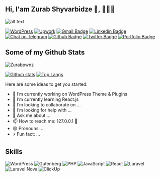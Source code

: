 ## Hi, I'am Zurab Shyvarbidze 👋, :man:🏾‍:computer:

![alt text](https://github.com/Zurabpwnz/Zurabpwnz/blob/main/ZuraGitHub.gif "Coding")

[![WordPress](https://img.shields.io/badge/-WordPress.org-grey?style=flat&logo=wordpress&logoColor=white&link=https://profiles.wordpress.org/zurabpwnz/)](https://profiles.wordpress.org/land0r/) 
[![Upwork](https://img.shields.io/badge/-Upwork-green?style=flat&logo=upwork&logoColor=white&link=https://www.upwork.com/freelancers/~019f044d0a1806d2f5)](https://www.upwork.com/freelancers/~019f044d0a1806d2f5)
[![Gmail Badge](https://img.shields.io/badge/-zybpwnz@gmail.com-c14438?style=flat&logo=Gmail&logoColor=white&link=mailto:zybpwnz@gmail.com)](mailto:zybpwnz@gmail.com) 
[![Linkedin Badge](https://img.shields.io/badge/-zurabpwnz-0072b1?style=flat&logo=Linkedin&logoColor=white&link=https://www.linkedin.com/in/zurabpwnz/)](https://www.linkedin.com/in/zurabpwnz/) [![Chat on Telegram](https://img.shields.io/badge/Chat%20on-Telegram-blue.svg)](https://t.me/zurabpwnz) [![Github Badge](https://img.shields.io/badge/-Zurabpwnz-grey?style=flat&logo=github&logoColor=white&link=https://github.com/Zurabpwnz/)](https://www.github.com/Zurabpwnz/) [![Twitter Badge](https://img.shields.io/badge/-Zura_Batumskiy-00acee?style=flat&logo=twitter&logoColor=white&link=https://twitter.com/Zura_Batumskiy/)](https://www.twitter.com/Zura_Batumskiy/)  [![Portfolio Badge](https://img.shields.io/badge/portfolio-web-blue?style=flat&link=https://webdevlair.com/)](http://webdevlair.com/) 
## Some of my Github Stats
<p align=left> <img src=https://komarev.com/ghpvc/?username=Zurabpwnz alt=Zurabpwnz /></p>

[![Github stats](https://github-readme-stats.vercel.app/api?username=Zurabpwnz&show_icons=true&include_all_commits=true)](https://github.com/Zurabpwnz/github-readme-stats)
[![Top Langs](https://github-readme-stats.vercel.app/api/top-langs/?username=Zurabpwnz&layout=compact)](https://github.com/Zurabpwnz/github-readme-stats)


Here are some ideas to get you started:

- 🔭 I’m currently working on WordPress Theme & Plugins
- 🌱 I’m currently learning React.js
- 👯 I’m looking to collaborate on ...
- 🤔 I’m looking for help with ...
- 💬 Ask me about ...
- 📫 How to reach me: 127.0.0.1 :rofl:
- 😄 Pronouns: ...
- ⚡ Fun fact: ...

## Skills

![WordPress](https://img.shields.io/badge/Wordpress-21759B?style=for-the-badge&logo=wordpress&logoColor=white) 
![Gutenberg](https://img.shields.io/badge/Gutenberg-black?style=for-the-badge&logo=gutenberg&logoColor=white) 
![PHP](https://img.shields.io/badge/PHP-777BB4?style=for-the-badge&logo=php&logoColor=white) 
![JavaScript](https://img.shields.io/badge/Javascript-F7DF1E?style=for-the-badge&logo=php&logoColor=black)
![React](https://img.shields.io/badge/React-61DAFB?style=for-the-badge&logo=react&logoColor=black)
![Laravel](https://img.shields.io/badge/Laravel-FF2D20?style=for-the-badge&logo=laravel&logoColor=black)
![Laravel Nova](https://img.shields.io/badge/Nova-252D37?style=for-the-badge&logo=laravel-nova&logoColor=white)
![ClickUp](https://img.shields.io/badge/Clickup-7B68EE?style=for-the-badge&logo=clickup&logoColor=white)
